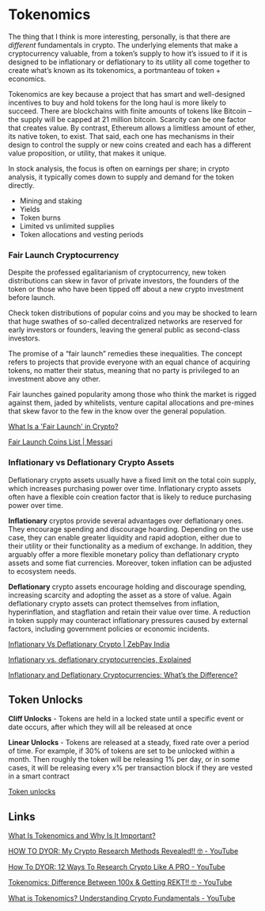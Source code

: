 # Tokenomics

The thing that I think is more interesting, personally, is that there are _different_ fundamentals in crypto. The underlying elements that make a cryptocurrency valuable, from a token’s supply to how it’s issued to if it is designed to be inflationary or deflationary to its utility all come together to create what’s known as its tokenomics, a portmanteau of token + economics.

Tokenomics are key because a project that has smart and well-designed incentives to buy and hold tokens for the long haul is more likely to succeed. There are blockchains with finite amounts of tokens like Bitcoin – the supply will be capped at 21 million bitcoin. Scarcity can be one factor that creates value. By contrast, Ethereum allows a limitless amount of ether, its native token, to exist. That said, each one has mechanisms in their design to control the supply or new coins created and each has a different value proposition, or utility, that makes it unique.

In stock analysis, the focus is often on earnings per share; in crypto analysis, it typically comes down to supply and demand for the token directly.

- Mining and staking
- Yields
- Token burns
- Limited vs unlimited supplies
- Token allocations and vesting periods

### Fair Launch Cryptocurrency

Despite the professed egalitarianism of cryptocurrency, new token distributions can skew in favor of private investors, the founders of the token or those who have been tipped off about a new crypto investment before launch.

Check token distributions of popular coins and you may be shocked to learn that huge swathes of so-called decentralized networks are reserved for early investors or founders, leaving the general public as second-class investors.

The promise of a “fair launch” remedies these inequalities. The concept refers to projects that provide everyone with an equal chance of acquiring tokens, no matter their status, meaning that no party is privileged to an investment above any other.

Fair launches gained popularity among those who think the market is rigged against them, jaded by whitelists, venture capital allocations and pre-mines that skew favor to the few in the know over the general population.

[What Is a 'Fair Launch' in Crypto?](https://www.coindesk.com/learn/what-is-a-fair-launch-in-crypto/)

[Fair Launch Coins List | Messari](https://messari.io/screener/fair-coins-9E7A9337)

### Inflationary vs Deflationary Crypto Assets

Deflationary crypto assets usually have a fixed limit on the total coin supply, which increases purchasing power over time. Inflationary crypto assets often have a flexible coin creation factor that is likely to reduce purchasing power over time.

**Inflationary** cryptos provide several advantages over deflationary ones. They encourage spending and discourage hoarding. Depending on the use case, they can enable greater liquidity and rapid adoption, either due to their utility or their functionality as a medium of exchange. In addition, they arguably offer a more flexible monetary policy than deflationary crypto assets and some fiat currencies. Moreover, token inflation can be adjusted to ecosystem needs.

**Deflationary** crypto assets encourage holding and discourage spending, increasing scarcity and adopting the asset as a store of value. Again deflationary crypto assets can protect themselves from inflation, hyperinflation, and stagflation and retain their value over time. A reduction in token supply may counteract inflationary pressures caused by external factors, including government policies or economic incidents.

[Inflationary Vs Deflationary Crypto | ZebPay India](https://zebpay.com/in/blog/inflationary-vs-deflationary-crypto)

[Inflationary vs. deflationary cryptocurrencies, Explained](https://cointelegraph.com/explained/inflationary-vs-deflationary-cryptocurrencies-explained)

[Inflationary and Deflationary Cryptocurrencies: What’s the Difference?](https://www.coindesk.com/learn/inflationary-and-deflationary-cryptocurrencies-whats-the-difference/)

## Token Unlocks

**Cliff Unlocks** - Tokens are held in a locked state until a specific event or date occurs, after which they will all be released at once

**Linear Unlocks** - Tokens are released at a steady, fixed rate over a period of time. For example, if 30% of tokens are set to be unlocked within a month. Then roughly the token will be releasing 1% per day, or in some cases, it will be releasing every x% per transaction block if they are vested in a smart contract

[Token unlocks](https://token.unlocks.app/)

## Links

[What Is Tokenomics and Why Is It Important?](https://www.coindesk.com/learn/what-is-tokenomics-and-why-is-it-important/)

[HOW TO DYOR: My Crypto Research Methods Revealed!! 🤓 - YouTube](https://www.youtube.com/watch?v=HCLWDGYnAzk)

[How To DYOR: 12 Ways To Research Crypto Like A PRO - YouTube](https://www.youtube.com/watch?v=JCoqsabz62I)

[Tokenomics: Difference Between 100x & Getting REKT!! 🤓 - YouTube](https://www.youtube.com/watch?v=ftCaqG7wckg)

[What is Tokenomics? Understanding Crypto Fundamentals - YouTube](https://www.youtube.com/watch?v=NOjST7ny4oY)
